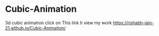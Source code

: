 # Cubic-Animation
3d cubic animation
click on This link ti view my work
https://rishabh-jain-21.github.io/Cubic-Animation/
